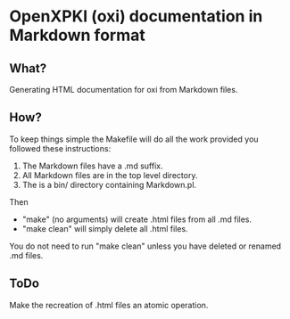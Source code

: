 OpenXPKI (oxi) documentation in Markdown format
===============================================

What?
-----

Generating HTML documentation for oxi from Markdown files.


How?
----

To keep things simple the Makefile will do all the work 
provided you followed these instructions:

1. The Markdown files have a .md suffix.
2. All Markdown files are in the top level directory.
3. The is a bin/ directory containing Markdown.pl.

Then

* "make" (no arguments) will create .html files from all .md files.
* "make clean" will simply delete all .html files.

You do not need to run "make clean" unless you have deleted or
renamed .md files. 

ToDo
----

Make the recreation of .html files an atomic operation.



